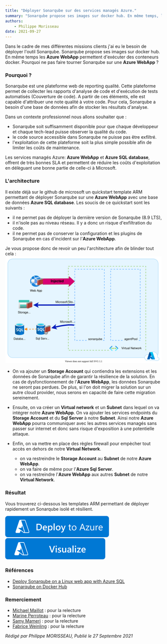 ```yaml
---
title: "Déployer Sonarqube sur des services managés Azure."
summary: "Sonarqube propose ses images sur docker hub. En même temps, les Azure WebApp permettent d'exécuter des conteneurs docker. Pourquoi ne pas faire tourner Sonarqube sur une Azure WebApp ?"
authors:
    - Philippe Morisseau
date: 2021-09-27
---
```


Dans le cadre de mes différentes missions clients j'ai eu le besoin de déployer l'outil Sonarqube. Sonarqube propose ses images sur docker hub. En même temps les **Azure WebApp** permettent d'exécuter des conteneurs docker. Pourquoi ne pas faire tourner Sonarqube sur une **Azure WebApp** ?

### Pourquoi ?

Sonarqube est une plateforme web de reporting qualité. Cette plateforme permet de collecter les rapports d'analyse de code et d'exécution de tests automatisés (Couverture de code).
A partir de ces éléments, elle est capable d'attribuer une note qualité à votre code.
Pour cela, Sonarqube a besoin d'une base de données afin de stocker les résultats d'analyse.

Dans un contexte professionnel nous allons souhaiter que : 

- Sonarqube soit suffisamment disponible pour que chaque développeur et chaque tech-lead puisse observer la qualité du code.
- le code source accessible dans Sonarqube ne puisse pas être exfiltré.
- l'exploitation de cette plateforme soit la plus simple possible afin de limiter les coûts de maintenance.

Les services managés Azure: **Azure WebApp** et **Azure SQL database**, offrent de très bonnes SLA et permettent de réduire les coûts d'exploitation en délèguant une bonne partie de celle-ci à Microsoft. 

### L'architecture

Il existe déjà sur le github de microsoft un quickstart template ARM permettant de déployer Sonarqube sur une **Azure WebApp** avec une base de données **Azure SQL database**.
Les soucis de ce quickstart sont les suivants :

- il ne permet pas de déployer la dernière version de Sonarqube (8.9 LTS),
- il n'isole pas au niveau réseau. Il y a donc un risque d'exfiltration du code.
- il ne permet pas de conserver la configuration et les plugins de Sonarqube en cas d'incident sur l'**Azure WebApp**.

Je vous propose donc de revoir un peu l'architecture afin de blinder tout cela :
![archi](../../img/sonarqube.managed.svg)

- On va ajouter un **Storage Account** qui contiendra les extensions et les données de Sonarqube afin de garantir la résilience de la solution. En cas de dysfonctionnement de l'**Azure WebApp**, les données Sonarqube ne seront pas perdues. De plus, si l'on doit migrer la solution sur un autre cloud provider, nous serons en capacité de faire cette migration sereinement.

- Ensuite, on va créer un **Virtual network** et un **Subnet** dans lequel on va intégrer notre **Azure WebApp**. On va ajouter les services endpoints du **Storage Account** et du **Sql Server** à notre **Subnet**. Ainsi notre **Azure WebApp** pourra communiquer avec les autres services managés sans passer sur internet et donc sans risque d'exposition à une potentielle attaque.

- Enfin, on va mettre en place des règles firewall pour empècher tout accès en dehors de notre **Virtual Network**. 
  - on va restreindre le **Storage Account** au **Subnet** de notre **Azure WebApp**.
  - on va faire de même pour l'**Azure Sql Server**.
  - on va restreindre l'**Azure WebApp** aux autres **Subnet** de notre **Virtual Network**.

### Résultat

Vous trouverez ci-dessous les templates ARM permettant de déployer rapidement un Sonarqube isolé et résilient.  

[![Deploy To Azure](https://raw.githubusercontent.com/Azure/azure-quickstart-templates/master/1-CONTRIBUTION-GUIDE/images/deploytoazure.svg?sanitize=true)](https://portal.azure.com/#create/Microsoft.Template/uri/https%3A%2F%2Fraw.githubusercontent.com%2FIneaweb%2FBlog%2Fmain%2docs%2Fassets%2Farm.sonarqube%2Fazuredeploy.json)
[![Visualize](https://raw.githubusercontent.com/Azure/azure-quickstart-templates/master/1-CONTRIBUTION-GUIDE/images/visualizebutton.svg?sanitize=true)](http://armviz.io/#/?load=https%3A%2F%2Fraw.githubusercontent.com%2FIneaweb%2FBlog%2Fmain%2docs%2Fassets%2Farm.sonarqube%2Fazuredeploy.json)

### Références

- [Deploy Sonarqube on a Linux web app with Azure SQL](https://github.com/Azure/azure-quickstart-templates/tree/master/quickstarts/microsoft.web/webapp-linux-sonarqube-azuresql)
- [Sonarqube on Docker Hub](https://hub.docker.com/_/sonarqube)

### Remerciement

- [Michael Maillot](https://twitter.com/michael_maillot) : pour la relecture
- [Marine Perroteau](https://www.linkedin.com/in/marine-perroteau-431602159/) : pour la relecture
- [Samy Mameri](https://www.linkedin.com/in/samy-mameri-60649079/) : pour la relecture
- [Fabrice Weinling](https://www.linkedin.com/in/%E2%99%A0-fabrice-weinling-%E2%99%A0-414187114/) : pour la relecture

_Rédigé par Philippe MORISSEAU, Publié le 27 Septembre 2021_